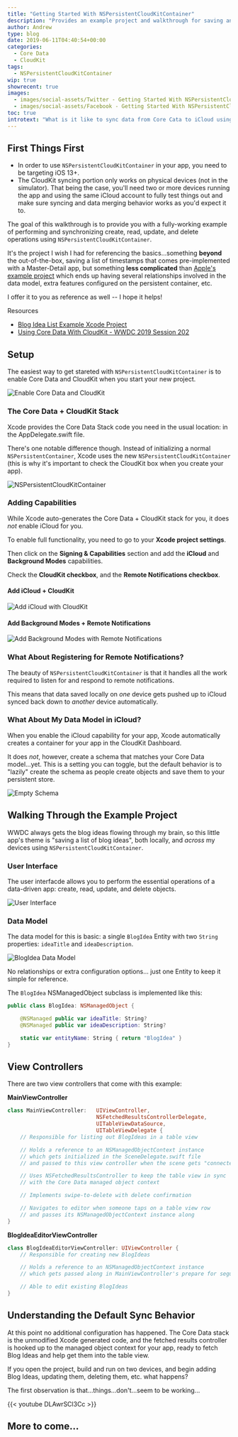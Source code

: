 ```yaml
---
title: "Getting Started With NSPersistentCloudKitContainer"
description: "Provides an example project and walkthrough for saving and syncing a single Core Data Entity with CloudKit using NSPersistentCloudKitContainer"
author: Andrew
type: blog
date: 2019-06-11T04:40:54+00:00
categories:
  - Core Data
  - CloudKit
tags:
  - NSPersistentCloudKitContainer
wip: true
showrecent: true
images:
  - images/social-assets/Twitter - Getting Started With NSPersistentCloudKitContainer.png
  - images/social-assets/Facebook - Getting Started With NSPersistentCloudKitContainer.png
toc: true
introtext: "What is it like to sync data from Core Cata to iCloud using Apple's new NSPersistentCloudKitContainer?  Here I provide an example project and walkthrough for saving and syncing a single Core Data Entity with CloudKit using this new class."
---
```


## First Things First

* In order to use `NSPersistentCloudKitContainer` in your app, you need to be targeting iOS 13+.
* The CloudKit syncing portion only works on physical devices (not in the simulator).  That being the case, you'll need two or more devices running the app and using the same iCloud account to fully test things out and make sure syncing and data merging behavior works as you'd expect it to.

The goal of this walkthrough is to provide you with a fully-working example of performing and synchronizing create, read, update, and delete operations using `NSPersistentCloudKitContainer`.  

It's the project I wish I had for referencing the basics...something **beyond** the out-of-the-box, saving a list of timestamps that comes pre-implemented with a Master-Detail app, but something **less complicated** than <a href="https://developer.apple.com/documentation/coredata/synchronizing_a_local_store_to_the_cloud" rel="nofollow">Apple's example project</a> which ends up having several relationships involved in the data model, extra features configured on the persistent container, etc.

I offer it to you as reference as well -- I hope it helps!

<a name="resources" class="jump-target"></a>
<div class="resources">
<div class="resources-header">
Resources
</div>
<ul class="resources-content">
<li>
<i class="fas fa-file-code"></i> <a href="" rel="nofollow">Blog Idea List Example Xcode Project</a>
</li>
<li>
<i class="fas fa-link"></i> <a href="https://developer.apple.com/videos/play/wwdc2019/202" rel="nofollow">Using Core Data With CloudKit - WWDC 2019 Session 202</a>
</li>
</ul>
</div>

## Setup
The easiest way to get stareted with `NSPersistentCloudKitContainer` is to enable Core Data and CloudKit when you start your new project.

![Enable Core Data and CloudKit](enable-core-data-cloudkit.png)


### The Core Data + CloudKit Stack
Xcode provides the Core Data Stack code you need in the usual location: in the AppDelegate.swift file.

There's one notable difference though.  Instead of initializing a normal `NSPersistentContainer`, Xcode uses the new `NSPersistentCloudKitContainer` (this is why it's important to check the CloudKit box when you create your app).

![NSPersistentCloudKitContainer](nspersistentcloudkitcontainer-code.png)

### Adding Capabilities
While Xcode auto-generates the Core Data + CloudKit stack for you, it does *not* enable iCloud for you.

To enable full functionality, you need to go to your **Xcode project settings**.

Then click on the **Signing & Capabilities** section and add the **iCloud** and **Background Modes** capabilities.

Check the **CloudKit checkbox**, and the **Remote Notifications checkbox**.

#### Add iCloud + CloudKit
![Add iCloud with CloudKit](add-icloud.gif)

#### Add Background Modes + Remote Notifications
![Add Background Modes with Remote Notifications](add-background-modes.gif)

### What About Registering for Remote Notifications?
The beauty of `NSPersistentCloudKitContainer` is that it handles all the work required to listen for and respond to remote notifications.

This means that data saved locally on *one* device gets pushed up to iCloud synced back down to *another* device automatically.

### What About My Data Model in iCloud?
When you enable the iCloud capability for your app, Xcode automatically creates a container for your app in the CloudKit Dashboard.

It does *not*, however, create a schema that matches your Core Data model...yet.  This is a setting you can toggle, but the default behavior is to "lazily" create the schema as people create objects and save them to your persistent store.

![Empty Schema](empty-schema.gif)

## Walking Through the Example Project
WWDC always gets the blog ideas flowing through my brain, so this little app's theme is "saving a list of blog ideas", both locally, and *across* my devices using `NSPersistentCloudKitContainer`.

### User Interface

The user interfacde allows you to perform the essential operations of a data-driven app:  create, read, update, and delete objects.

![User Interface](user-interface.png)

### Data Model

The data model for this is basic:  a single `BlogIdea` Entity with two `String` properties: `ideaTitle` and `ideaDescription`.

![BlogIdea Data Model](data-model.png)

No relationships or extra configuration options... just one Entity to keep it simple for reference.

The `BlogIdea` NSManagedObject subclass is implemented like this:

```swift
public class BlogIdea: NSManagedObject {

    @NSManaged public var ideaTitle: String?
    @NSManaged public var ideaDescription: String?

    static var entityName: String { return "BlogIdea" }
}
```

## View Controllers
There are two view controllers that come with this example:

**MainViewController**
```swift
class MainViewController:   UIViewController, 
                            NSFetchedResultsControllerDelegate, 
                            UITableViewDataSource, 
                            UITableViewDelegate {
    // Responsible for listing out BlogIdeas in a table view

    // Holds a reference to an NSManagedObjectContext instance
    // which gets initialized in the SceneDelegate.swift file
    // and passed to this view controller when the scene gets "connected"

    // Uses NSFetchedResultsController to keep the table view in sync
    // with the Core Data managed object context

    // Implements swipe-to-delete with delete confirmation

    // Navigates to editor when someone taps on a table view row
    // and passes its NSManagedObjectContext instance along
}
```

**BlogIdeaEditorViewController**
```swift
class BlogIdeaEditorViewController: UIViewController {
    // Responsible for creating new BlogIdeas

    // Holds a reference to an NSManagedObjectContext instance
    // which gets passed along in MainViewController's prepare for segue method

    // Able to edit existing BlogIdeas
}
```

## Understanding the Default Sync Behavior
At this point no additional configuration has happened. The Core Data stack is the unmodified Xcode generated code, and the fetched results controller is hooked up to the managed object context for your app, ready to fetch Blog Ideas and help get them into the table view.

If you open the project, build and run on two devices, and begin adding Blog Ideas, updating them, deleting them, etc. what happens?

The first observation is that...things...don't...seem to be working...

{{< youtube DLAwrSCl3Cc >}}

## More to come...